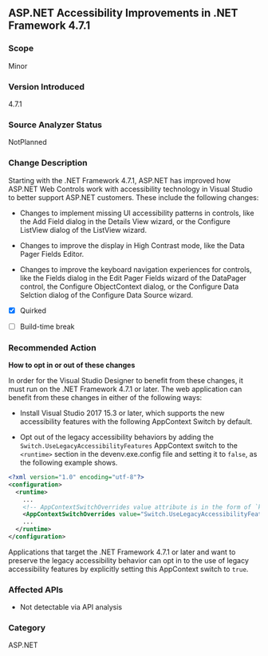 ## ASP.NET Accessibility Improvements in .NET Framework 4.7.1

### Scope
Minor


### Version Introduced
4.7.1


### Source Analyzer Status
NotPlanned


### Change Description
Starting with the .NET Framework 4.7.1, ASP.NET has improved how ASP.NET Web Controls work with accessibility technology in Visual Studio to better support ASP.NET customers.  These include the following changes:

- Changes to implement missing UI accessibility patterns in controls, like the Add Field dialog in the Details View wizard, or the Configure ListView dialog of the ListView wizard.

- Changes to improve the display in High Contrast mode, like the Data Pager Fields Editor.

- Changes to improve the keyboard navigation experiences for controls, like the Fields dialog in the Edit Pager Fields wizard of the DataPager control, the Configure ObjectContext dialog, or the Configure Data Selction dialog of the Configure Data Source wizard.

- [x] Quirked
- [ ] Build-time break


### Recommended Action

**How to opt in or out of these changes**  
  
In order for the Visual Studio Designer to benefit from these changes, it must run on the .NET Framework 4.7.1 or later. The web application can benefit from these changes in either of the following ways:

- Install Visual Studio 2017 15.3 or later, which supports the new accessibility features with the following AppContext Switch by default.

- Opt out of the legacy accessibility behaviors by adding the `Switch.UseLegacyAccessibilityFeatures` AppContext switch to the `<runtime>` section in the devenv.exe.config file and setting it to `false`, as the following example shows.

```xml
<?xml version="1.0" encoding="utf-8"?>
<configuration>
  <runtime>
    ...
    <!-- AppContextSwitchOverrides value attribute is in the form of `key1=true|false;key2=true|false`  -->
    <AppContextSwitchOverrides value="Switch.UseLegacyAccessibilityFeatures=false" />
    ...
  </runtime>
</configuration>
```

Applications that target the .NET Framework 4.7.1 or later and want to preserve the legacy accessibility behavior can opt in to the use of legacy accessibility features by explicitly setting this AppContext switch to ```true```.

### Affected APIs
 * Not detectable via API analysis

### Category
ASP.NET


